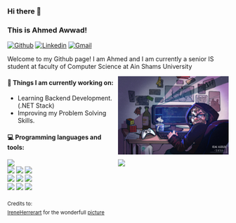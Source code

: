### Hi there 👋 
### This is Ahmed Awwad!

[![Github](https://img.shields.io/badge/-Github-000?style=flat&logo=Github&logoColor=white)](https://github.com/Ahmed221b)
[![Linkedin](https://img.shields.io/badge/-LinkedIn-blue?style=flat&logo=Linkedin&logoColor=white)](https://www.linkedin.com/in/ahmed-awwad221/)
[![Gmail](https://img.shields.io/badge/-Gmail-c14438?style=flat&logo=Gmail&logoColor=white)](mailto:ahmedawwad221b@gmail.com)

Welcome to my Github page! I am Ahmed and I am currently a senior IS student at faculty of Computer Science at Ain Shams University  

<img align="right" alt="img" src="https://github.com/FernandoRoldan93/FernandoRoldan93/blob/master/cover_image.jpg" width="50%" height="auto" />


#### 🌱 Things I am currently working on: 
- Learning Backend Development. (.NET Stack)  
- Improving my Problem Solving Skills.

#### :computer: Programming languages and tools: 
<p>
	<img width="50%" align="right" src="https://github-readme-stats.vercel.app/api?username=Ahmed221b&count_private=true&show_icons=true&theme=radical" />
	<img width="50%" align="right" src="(https://github-readme-stats.vercel.app/api/top-langs/?username=youssefkhaled08&layout=compact&card_width=450&theme=radical )](https://github.com/youssefkhaled08/github-readme-stats)" />

	
	

<code><img width="10%" src="https://www.vectorlogo.zone/logos/java/java-ar21.svg"></code>
<code><img width="10%" src="https://upload.wikimedia.org/wikipedia/commons/4/4f/Csharp_Logo.png"></code>
<code><img width="10%" src="https://banner2.cleanpng.com/20180614/sg/kisspng-microsoft-sql-server-sql-server-management-studio-transactional-analysis-5b2207401c5992.0038138215289567361161.jpg"></code>
<br />
<code><img width="10%" src="https://www.vectorlogo.zone/logos/pocoo_flask/pocoo_flask-ar21.svg"></code>
<code><img width="10%" src="https://www.vectorlogo.zone/logos/mysql/mysql-ar21.svg"></code>
<code><img width="10%" src="https://www.vectorlogo.zone/logos/mongodb/mongodb-ar21.svg"></code>
<br />
<code><img width="10%" src="https://www.vectorlogo.zone/logos/apache_spark/apache_spark-ar21.svg"></code>
<code><img width="10%" src="https://www.vectorlogo.zone/logos/apache_hadoop/apache_hadoop-ar21.svg"></code>
<code><img width="10%" src="https://www.vectorlogo.zone/logos/git-scm/git-scm-ar21.svg"></code>
</p>


<sub>Credits to: <br/>[IreneHerrerart](https://www.artstation.com/ireneherrera) for the wonderfull [picture](https://github.com/FernandoRoldan93/FernandoRoldan93/blob/master/cover_image.jpg)</sub>
